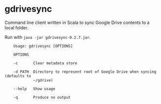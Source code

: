 # gdrivesync

Command line client written in Scala to sync Google Drive contents to a local folder.

Run with `java -jar gdrivesync-0.2.7.jar`.

```
    Usage: gdrivesync [OPTIONS]

    OPTIONS

    -c       Clear metadata store

    -d PATH  Directory to represent root of Google Drive when syncing (defaults to
             ~/gdrive)

    --help   Show usage

    -q       Produce no output
```
